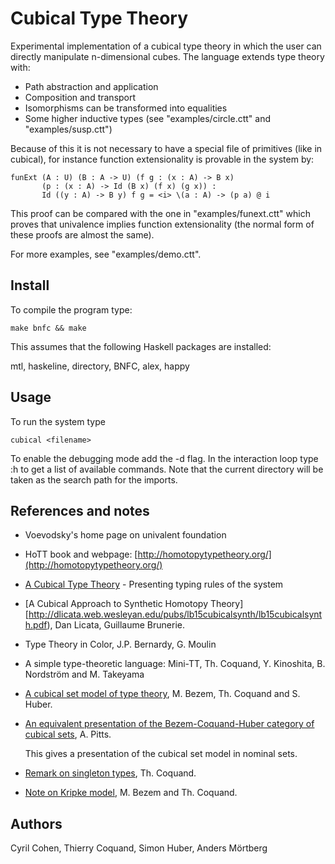 Cubical Type Theory
===================

Experimental implementation of a cubical type theory in which the user
can directly manipulate n-dimensional cubes. The language extends type
theory with:

* Path abstraction and application
* Composition and transport
* Isomorphisms can be transformed into equalities
* Some higher inductive types (see "examples/circle.ctt" and
  "examples/susp.ctt")

Because of this it is not necessary to have a special file of
primitives (like in cubical), for instance function extensionality is
provable in the system by:

```
funExt (A : U) (B : A -> U) (f g : (x : A) -> B x)
       (p : (x : A) -> Id (B x) (f x) (g x)) :
       Id ((y : A) -> B y) f g = <i> \(a : A) -> (p a) @ i
```

This proof can be compared with the one in "examples/funext.ctt" which
proves that univalence implies function extensionality (the normal
form of these proofs are almost the same).


For more examples, see "examples/demo.ctt".


Install
-------

To compile the program type:

  `make bnfc && make`

This assumes that the following Haskell packages are installed:

  mtl, haskeline, directory, BNFC, alex, happy


Usage
-----

To run the system type

  `cubical <filename>`

To enable the debugging mode add the -d flag. In the interaction loop
type :h to get a list of available commands. Note that the current
directory will be taken as the search path for the imports.


References and notes
--------------------

 * Voevodsky's home page on univalent foundation

 * HoTT book and webpage:
   [http://homotopytypetheory.org/](http://homotopytypetheory.org/)

 * [A Cubical Type
   Theory](http://www.cse.chalmers.se/~coquand/rules5.pdf) -
   Presenting typing rules of the system

 * [A Cubical Approach to Synthetic Homotopy
    Theory][http://dlicata.web.wesleyan.edu/pubs/lb15cubicalsynth/lb15cubicalsynth.pdf),
    Dan Licata, Guillaume Brunerie.

 * Type Theory in Color, J.P. Bernardy, G. Moulin

 * A simple type-theoretic language: Mini-TT, Th. Coquand,
   Y. Kinoshita, B. Nordström and M. Takeyama

 * [A cubical set model of type
   theory](http://www.cse.chalmers.se/~coquand/model1.pdf), M. Bezem,
   Th. Coquand and S. Huber.

 * [An equivalent presentation of the Bezem-Coquand-Huber category of
   cubical sets](http://arxiv.org/abs/1401.7807), A. Pitts.

   This gives a presentation of the cubical set model in nominal sets.

 * [Remark on singleton
   types](http://www.cse.chalmers.se/~coquand/singl.pdf), Th. Coquand.

 * [Note on Kripke
   model](http://www.cse.chalmers.se/~coquand/countermodel.pdf), M. Bezem
   and Th. Coquand.


Authors
-------

Cyril Cohen, Thierry Coquand, Simon Huber, Anders Mörtberg
